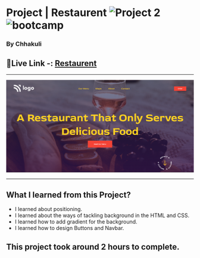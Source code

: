 # Project  | Restaurent  ![Project 2](https://img.shields.io/badge/Project%20-2-green) ![bootcamp](https://img.shields.io/badge/JS-Bootcamp-yellow)

### By Chhakuli


## 🔗Live Link -: [Restaurent](https://projec2-restaurent.netlify.app/)
 

---

![myproject](./assets/Screenshot%20(21).png)

---


## What I learned from this Project?
  - I learned about positioning.
  - I  learned about the ways of tackling background in the HTML 
    and CSS.
 - I learned how to add gradient for the background.
 - I  learned how to design Buttons and Navbar.
## This project took around 2 hours to complete.